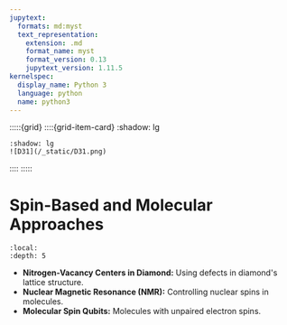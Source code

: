 ```yaml
---
jupytext:
  formats: md:myst
  text_representation:
    extension: .md
    format_name: myst
    format_version: 0.13
    jupytext_version: 1.11.5
kernelspec:
  display_name: Python 3
  language: python
  name: python3
---
```


:::::{grid}
::::{grid-item-card}
:shadow: lg

```{grid-item-card}
:shadow: lg
![D31](/_static/D31.png)
```

::::
:::::

# Spin-Based and Molecular Approaches

```{contents}
:local:
:depth: 5
```

- **Nitrogen-Vacancy Centers in Diamond:** Using defects in diamond's lattice structure.
- **Nuclear Magnetic Resonance (NMR):** Controlling nuclear spins in molecules.
- **Molecular Spin Qubits:** Molecules with unpaired electron spins.





